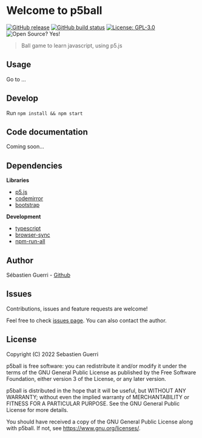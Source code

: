 # Welcome to p5ball

[![GitHub release](https://img.shields.io/github/v/release/sguerri/p5ball.svg)](https://github.com/sguerri/p5ball/releases/)
[![GitHub build status](https://img.shields.io/github/workflow/status/sguerri/p5ball/publish)](https://github.com/sguerri/p5ball/actions/workflows/publish.yml)
[![License: GPL-3.0](https://img.shields.io/badge/license-GPL--3.0-blue)](https://www.gnu.org/licenses/)
![Open Source? Yes!](https://badgen.net/badge/Open%20Source%20%3F/Yes%21/blue?icon=github)

> Ball game to learn javascript, using p5.js

## Usage

Go to ...

## Develop

Run `npm install && npm start`

## Code documentation

Coming soon...

## Dependencies

**Libraries**
- [p5.js](https://p5js.org/)
- [codemirror](https://codemirror.net/)
- [bootstrap](https://getbootstrap.com/)

**Development**
- [typescript](https://github.com/Microsoft/TypeScript)
- [browser-sync](https://github.com/BrowserSync/browser-sync)
- [npm-run-all](https://github.com/mysticatea/npm-run-all)

## Author

Sébastien Guerri - [Github](https://github.com/sguerri)

## Issues

Contributions, issues and feature requests are welcome!

Feel free to check [issues page](https://gitlab.com/sguerri/p5ball/issues). You can also contact the author.

## License

Copyright (C) 2022 Sebastien Guerri

p5ball is free software: you can redistribute it and/or modify it under the terms of the GNU General Public License as published by the Free Software Foundation, either version 3 of the License, or any later version.

p5ball is distributed in the hope that it will be useful, but WITHOUT ANY WARRANTY; without even the implied warranty of MERCHANTABILITY or FITNESS FOR A PARTICULAR PURPOSE. See the GNU General Public License for more details.

You should have received a copy of the GNU General Public License along with p5ball. If not, see <https://www.gnu.org/licenses/>.

